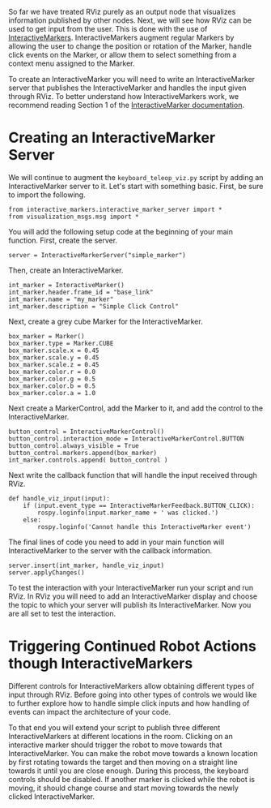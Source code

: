 So far we have treated RViz purely as an output node that visualizes information published by other nodes. Next, we will see how RViz can be used to get input from the user. This is done with the use of [InteractiveMarkers](http://wiki.ros.org/rviz/Tutorials/Interactive%20Markers%3A%20Getting%20Started). InteractiveMarkers augment regular Markers by allowing the user to change the position or rotation of the Marker, handle click events on the Marker, or allow them to select something from a context menu assigned to the Marker.

To create an InteractiveMarker you will need to write an InteractiveMarker server that publishes the InteractiveMarker and handles the input given through RViz. To better understand how InteractiveMarkers work, we recommend reading Section 1 of the [InteractiveMarker documentation](http://wiki.ros.org/rviz/Tutorials/Interactive%20Markers%3A%20Getting%20Started).

# Creating an InteractiveMarker Server

We will continue to augment the `keyboard_teleop_viz.py` script by adding an InteractiveMarker server to it. Let's start with something basic. First, be sure to import the following.

```
from interactive_markers.interactive_marker_server import *
from visualization_msgs.msg import *
```

You will add the following setup code at the beginning of your main function. First, create the server.
```
server = InteractiveMarkerServer("simple_marker")
```

Then, create an InteractiveMarker.
```
int_marker = InteractiveMarker()
int_marker.header.frame_id = "base_link"
int_marker.name = "my_marker"
int_marker.description = "Simple Click Control"
```

Next, create a grey cube Marker for the InteractiveMarker.
```
box_marker = Marker()
box_marker.type = Marker.CUBE
box_marker.scale.x = 0.45
box_marker.scale.y = 0.45
box_marker.scale.z = 0.45
box_marker.color.r = 0.0
box_marker.color.g = 0.5
box_marker.color.b = 0.5
box_marker.color.a = 1.0
```

Next create a MarkerControl, add the Marker to it, and add the control to the InteractiveMarker.

```
button_control = InteractiveMarkerControl()
button_control.interaction_mode = InteractiveMarkerControl.BUTTON
button_control.always_visible = True
button_control.markers.append(box_marker)
int_marker.controls.append( button_control )
```

Next write the callback function that will handle the input received through RViz.

```
def handle_viz_input(input):
    if (input.event_type == InteractiveMarkerFeedback.BUTTON_CLICK):
        rospy.loginfo(input.marker_name + ' was clicked.')
    else:
        rospy.loginfo('Cannot handle this InteractiveMarker event')
```


The final lines of code you need to add in your main function will InteractiveMarker to the server with the callback information.
```
server.insert(int_marker, handle_viz_input)
server.applyChanges()
```

To test the interaction with your InteractiveMarker run your script and run RViz. In RViz you will need to add an InteractiveMarker display and choose the topic to which your server will publish its InteractiveMarker. Now you are all set to test the interaction.

# Triggering Continued Robot Actions though InteractiveMarkers

Different controls for InteractiveMarkers allow obtaining different types of input through RViz. Before going into other types of controls we would like to further explore how to handle simple click inputs and how handling of events can impact the architecture of your code. 

To that end you will extend your script to publish three different InteractiveMarkers at different locations in the room. Clicking on an interactive marker should trigger the robot to move towards that InteractiveMarker. You can make the robot move towards a known location by first rotating towards the target and then moving on a straight line towards it until you are close enough. During this process, the keyboard controls should be disabled. If another marker is clicked while the robot is moving, it should change course and start moving towards the newly clicked InteractiveMarker.

